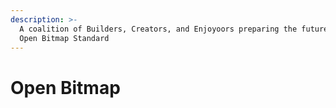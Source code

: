 ```yaml
---
description: >-
  A coalition of Builders, Creators, and Enjoyoors preparing the future for an
  Open Bitmap Standard
---
```


# Open Bitmap

